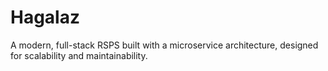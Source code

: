 # Hagalaz
A modern, full-stack RSPS built with a microservice architecture, designed for scalability and maintainability.
